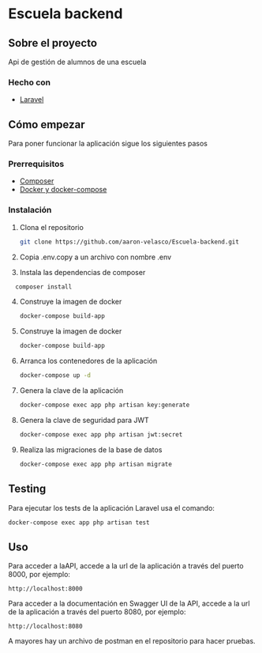 # Escuela backend

<!-- ABOUT THE PROJECT -->
## Sobre el proyecto

Api de gestión de alumnos de una escuela


### Hecho con

* [Laravel](https://laravel.com)


<!-- GETTING STARTED -->
## Cómo empezar

Para poner funcionar la aplicación sigue los siguientes pasos

### Prerrequisitos

* [Composer](https://getcomposer.org/)
* [Docker y docker-compose](https://www.docker.com/get-started)

### Instalación

1. Clona el repositorio
   ```sh
   git clone https://github.com/aaron-velasco/Escuela-backend.git
   ```

2. Copia .env.copy a un archivo con nombre .env

3. Instala las dependencias de composer
 ```sh
   composer install
   ```

4. Construye la imagen de docker
   ```sh
   docker-compose build-app
   ```

5. Construye la imagen de docker
   ```sh
   docker-compose build-app
   ```

6. Arranca los contenedores de la aplicación
   ```sh
   docker-compose up -d
   ```

7. Genera la clave de la aplicación
   ```sh
   docker-compose exec app php artisan key:generate
   ```

8. Genera la clave de seguridad para JWT
   ```sh
   docker-compose exec app php artisan jwt:secret
   ```

9. Realiza las migraciones de la base de datos
   ```sh
   docker-compose exec app php artisan migrate
   ```

## Testing

Para ejecutar los tests de la aplicación Laravel usa el comando:
   ```sh
   docker-compose exec app php artisan test
   ```



<!-- USAGE EXAMPLES -->
## Uso

Para acceder a laAPI, accede a la url de la aplicación a través del puerto 8000, por ejemplo:
   ```
   http://localhost:8000
   ```

Para acceder a la documentación en Swagger UI de la API, accede a la url de la aplicación a través del puerto 8080, por ejemplo:
   ```
   http://localhost:8080
   ```

A mayores hay un archivo de postman en el repositorio para hacer pruebas.

